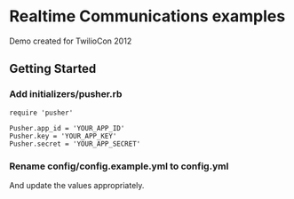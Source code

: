 # Realtime Communications examples

Demo created for TwilioCon 2012

## Getting Started

### Add initializers/pusher.rb

	require 'pusher'

	Pusher.app_id = 'YOUR_APP_ID'
	Pusher.key = 'YOUR_APP_KEY'
	Pusher.secret = 'YOUR_APP_SECRET'

### Rename config/config.example.yml to config.yml

And update the values appropriately.